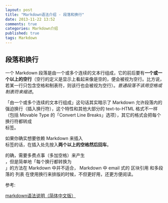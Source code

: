 ```yaml
---
layout: post
title: "Markdown语法介绍 - 段落和换行"
date: 2013-11-22 13:52
comments: true
categories: Markdown介绍
published: true
tags: Markdown
---
```


## 段落和换行

一个 Markdown 段落是由一个或多个连续的文本行组成，它的前后要有**一个或一个以上的空行**（空行的定义是显示上看起来像是空的，便会被视为空行。比方说，若某一行只包含空格和制表符，则该行也会被视为空行）。*普通段落不该用空格或制表符来缩进*。

「由一个或多个连续的文本行组成」这句话其实暗示了 Markdown 允许段落内的强迫换行（插入换行符），这个特性和其他大部分的 text-to-HTML 格式不一样（包括 Movable Type 的「Convert Line Breaks」选项），其它的格式会把每个换行符都转成 <br /> 标签。

如果你确实想要依赖 Markdown 来插入 <br /> 标签的话，在插入处先按入**两个以上的空格然后回车**。

的确，需要多费点事（多加空格）来产生 <br /> ，但是简单地「每个换行都转换为 <br />」的方法在 Markdown 中并不适合， Markdown 中 email 式的 区块引用 和多段落的 列表 在使用换行来排版的时候，不但更好用，还更方便阅读。

参考: 

[markdown语法说明（简体中文版）](http://wowubuntu.com/markdown/)